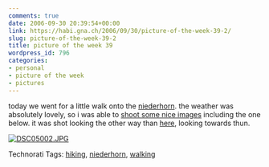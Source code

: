 ```yaml
---
comments: true
date: 2006-09-30 20:39:54+00:00
link: https://habi.gna.ch/2006/09/30/picture-of-the-week-39-2/
slug: picture-of-the-week-39-2
title: picture of the week 39
wordpress_id: 796
categories:
- personal
- picture of the week
- pictures
---
```


today we went for a little walk onto the [niederhorn](http://map.search.ch/beatenbucht?x=170&y=-234&z=64). the weather was absolutely lovely, so i was able to [shoot some nice images](https://flickr.com/photos/habi/tags/niederhorn/) including the one below. it was shot looking the other way than [here](http://flickr.com/photos/habi/256633123/), looking towards thun.



[![DSC05002.JPG](https://habi.gna.ch/wp-content/uploads/images/DSC05002-tm.jpg)](https://habi.gna.ch/wp-content/uploads/images/DSC05002.jpg)




Technorati Tags: [hiking](http://www.technorati.com/tag/hiking), [niederhorn](http://www.technorati.com/tag/niederhorn), [walking](http://www.technorati.com/tag/walking)
